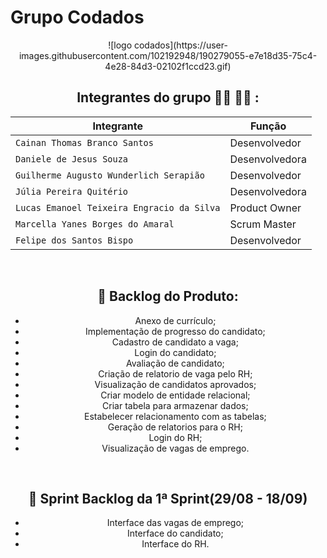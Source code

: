 # Grupo Codados

<center>
![logo codados](https://user-images.githubusercontent.com/102192948/190279055-e7e18d35-75c4-4e28-84d3-02102f1ccd23.gif)


## Integrantes do grupo :woman_technologist: :man_technologist: : </br>
| Integrante | Função |
| --- | --- |
| `Cainan Thomas Branco Santos` | Desenvolvedor |
| `Daniele de Jesus Souza` | Desenvolvedora |
| `Guilherme Augusto Wunderlich Serapião` | Desenvolvedor |
| `Júlia Pereira Quitério` | Desenvolvedora |
| `Lucas Emanoel Teixeira Engracio da Silva` | Product Owner |
| `Marcella Yanes Borges do Amaral` | Scrum Master |
| `Felipe dos Santos Bispo` | Desenvolvedor |
<br>

## :page_facing_up: Backlog do Produto: <br>
- Anexo de currículo;<br>
- Implementação de progresso do candidato;<br>
- Cadastro de candidato a vaga;<br>
- Login do candidato;<br>
- Avaliação de candidato;<br>
- Criação de relatorio de vaga pelo RH;<br>
- Visualização de candidatos aprovados;<br>
- Criar modelo de entidade relacional;<br>
- Criar tabela para armazenar dados;<br>
- Estabelecer relacionamento com as tabelas;</br>
- Geração de relatorios para o RH;</br>
- Login do RH;</br>
- Visualização de vagas de emprego.</br>
<br>

 ## 🏁 Sprint Backlog da 1ª Sprint(29/08 - 18/09)<br>
 - Interface das vagas de emprego;</br>
 - Interface do candidato;</br>
 - Interface do RH.</br>
